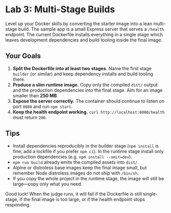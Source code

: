 # Lab 3: Multi-Stage Builds

Level up your Docker skills by converting the starter image into a lean multi-stage build. The sample app is a small Express server that serves a `/health` endpoint. The current Dockerfile installs everything in a single stage which leaves development dependencies and build tooling inside the final image.

## Your Goals

1. **Split the Dockerfile into at least two stages.** Name the first stage `builder` (or similar) and keep dependency installs and build tooling there.
2. **Produce a slim runtime image.** Copy only the compiled `dist/` output and the production dependencies into the final stage. Aim for an image smaller than **250&nbsp;MB**.
3. **Expose the server correctly.** The container should continue to listen on port `8080` and run `npm start`.
4. **Keep the health endpoint working.** `curl http://localhost:8080/health` must return `200`.

## Tips

- Install dependencies reproducibly in the builder stage (`npm install` is fine; add a lockfile if you prefer `npm ci`). In the runtime stage install only production dependencies (e.g. `npm install --omit=dev`).
- `npm run build` already emits the compiled assets into `dist/`.
- Alpine or distroless base images keep the final image small, but remember Node distroless images do not ship with `/bin/sh`.
- If you copy the whole project in the runtime stage, the image will still be large—copy only what you need.

Good luck! When the judge runs, it will fail if the Dockerfile is still single-stage, if the final image is too large, or if the health endpoint stops responding.
